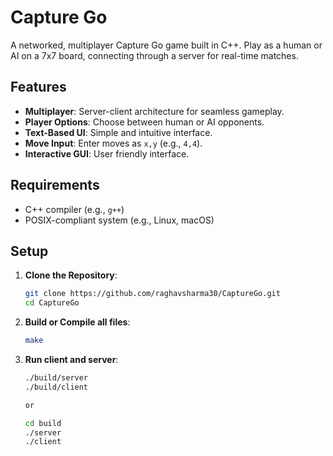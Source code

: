 # Capture Go
 
 A networked, multiplayer Capture Go game built in C++. Play as a human or AI on a 7x7 board, connecting through a server for real-time matches.
 
 ## Features
 - **Multiplayer**: Server-client architecture for seamless gameplay.
 - **Player Options**: Choose between human or AI opponents.
 - **Text-Based UI**: Simple and intuitive interface.
 - **Move Input**: Enter moves as `x,y` (e.g., `4,4`).
 - **Interactive GUI**: User friendly interface.
 
 ## Requirements
 - C++ compiler (e.g., `g++`)
 - POSIX-compliant system (e.g., Linux, macOS)
 
 ## Setup
 1. **Clone the Repository**:
    ```bash
    git clone https://github.com/raghavsharma30/CaptureGo.git
    cd CaptureGo
 2. **Build or Compile all files**:
    ```bash
    make
 3. **Run client and server**:
    ```bash
    ./build/server
    ./build/client

    or
    
    cd build
    ./server
    ./client
